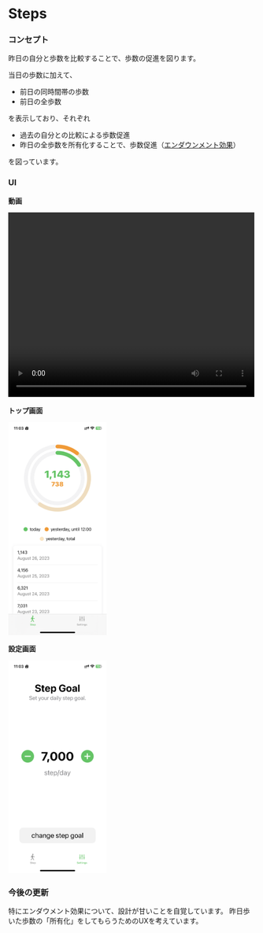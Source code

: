 # Steps
### コンセプト
昨日の自分と歩数を比較することで、歩数の促進を図ります。

当日の歩数に加えて、
- 前日の同時間帯の歩数
- 前日の全歩数

を表示しており、それぞれ
- 過去の自分との比較による歩数促進
- 昨日の全歩数を所有化することで、歩数促進（[エンダウンメント効果](https://www.kcsf.co.jp/marketing/endowment.html)）

を図っています。

### UI
**動画**

<video src="RPReplay_Final1693015429.mp4" controls title="Title" width="500" height="375"></video>

**トップ画面**

<img src="IMG_3022.PNG" alt="Alt text" width="200"/>

**設定画面**

<img src="IMG_3023.PNG" alt="Alt text" width="200"/>


### 今後の更新
特にエンダウメント効果について、設計が甘いことを自覚しています。
昨日歩いた歩数の「所有化」をしてもらうためのUXを考えています。
